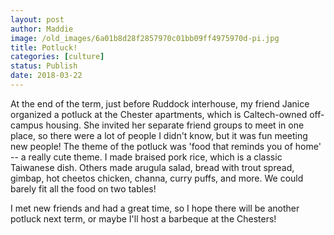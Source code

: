 ```yaml
---
layout: post
author: Maddie
image: /old_images/6a01b8d28f2857970c01bb09ff4975970d-pi.jpg
title: Potluck!
categories: [culture]
status: Publish
date: 2018-03-22
---
```


At the end of the term, just before Ruddock interhouse, my friend Janice organized a potluck at the Chester apartments, which is Caltech-owned off-campus housing. She invited her separate friend groups to meet in one place, so there were a lot of people I didn't know, but it was fun meeting new people!
The theme of the potluck was 'food that reminds you of home' -- a really cute theme. I made braised pork rice, which is a classic Taiwanese dish. Others made arugula salad, bread with trout spread, gimbap, hot cheetos chicken, channa, curry puffs, and more. We could barely fit all the food on two tables!

I met new friends and had a great time, so I hope there will be another potluck next term, or maybe I'll host a barbeque at the Chesters!
